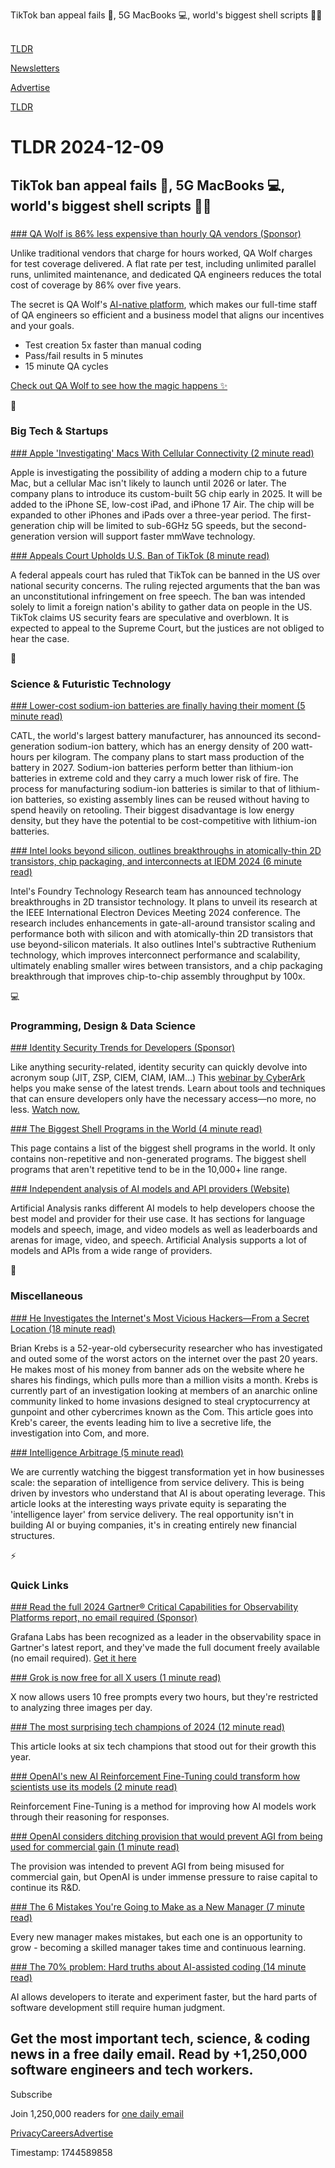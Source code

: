 TikTok ban appeal fails 📱, 5G MacBooks 💻, world's biggest shell scripts 👨‍💻   

[TLDR](/)

[Newsletters](/newsletters)

[Advertise](https://advertise.tldr.tech/)

[TLDR](/)

# TLDR 2024-12-09

## TikTok ban appeal fails 📱, 5G MacBooks 💻, world's biggest shell scripts 👨‍💻

### 

[### QA Wolf is 86% less expensive than hourly QA vendors (Sponsor)](https://www.qawolf.com/?utm_campaign=QAWolfVsOutsourcing12092024&amp;utm_source=tldr&amp;utm_medium=newsletter)

Unlike traditional vendors that charge for hours worked, QA Wolf charges for test coverage delivered. A flat rate per test, including unlimited parallel runs, unlimited maintenance, and dedicated QA engineers reduces the total cost of coverage by 86% over five years.

The secret is QA Wolf's [AI-native platform](https://www.qawolf.com/ai?utm_campaign=QAWolfVsOutsourcing12092024&utm_source=tldr&utm_medium=newsletter), which makes our full-time staff of QA engineers so efficient and a business model that aligns our incentives and your goals.

* Test creation 5x faster than manual coding
* Pass/fail results in 5 minutes
* 15 minute QA cycles

[Check out QA Wolf to see how the magic happens ✨](https://www.qawolf.com/?utm_campaign=QAWolfVsOutsourcing12092024&utm_source=tldr&utm_medium=newsletter)

📱

### Big Tech & Startups

[### Apple 'Investigating' Macs With Cellular Connectivity (2 minute read)](https://www.macrumors.com/2024/12/06/apple-cellular-mac-custom-modem/?utm_source=tldrnewsletter)

Apple is investigating the possibility of adding a modern chip to a future Mac, but a cellular Mac isn't likely to launch until 2026 or later. The company plans to introduce its custom-built 5G chip early in 2025. It will be added to the iPhone SE, low-cost iPad, and iPhone 17 Air. The chip will be expanded to other iPhones and iPads over a three-year period. The first-generation chip will be limited to sub-6GHz 5G speeds, but the second-generation version will support faster mmWave technology.

[### Appeals Court Upholds U.S. Ban of TikTok (8 minute read)](https://www.wsj.com/politics/policy/tik-tok-congress-ban-court-ruling-1f0d6837?st=X7jsrY&reflink=desktopwebshare_permalink&utm_source=tldrnewsletter)

A federal appeals court has ruled that TikTok can be banned in the US over national security concerns. The ruling rejected arguments that the ban was an unconstitutional infringement on free speech. The ban was intended solely to limit a foreign nation's ability to gather data on people in the US. TikTok claims US security fears are speculative and overblown. It is expected to appeal to the Supreme Court, but the justices are not obliged to hear the case.

🚀

### Science & Futuristic Technology

[### Lower-cost sodium-ion batteries are finally having their moment (5 minute read)](https://arstechnica.com/cars/2024/12/lower-cost-sodium-ion-batteries-are-finally-having-their-moment/?utm_source=tldrnewsletter)

CATL, the world's largest battery manufacturer, has announced its second-generation sodium-ion battery, which has an energy density of 200 watt-hours per kilogram. The company plans to start mass production of the battery in 2027. Sodium-ion batteries perform better than lithium-ion batteries in extreme cold and they carry a much lower risk of fire. The process for manufacturing sodium-ion batteries is similar to that of lithium-ion batteries, so existing assembly lines can be reused without having to spend heavily on retooling. Their biggest disadvantage is low energy density, but they have the potential to be cost-competitive with lithium-ion batteries.

[### Intel looks beyond silicon, outlines breakthroughs in atomically-thin 2D transistors, chip packaging, and interconnects at IEDM 2024 (6 minute read)](https://www.tomshardware.com/pc-components/cpus/intel-looks-beyond-silicon-outlines-breakthroughs-in-atomically-thin-2d-transistors-chip-packaging-and-interconnects-at-iedm-2024?utm_source=tldrnewsletter)

Intel's Foundry Technology Research team has announced technology breakthroughs in 2D transistor technology. It plans to unveil its research at the IEEE International Electron Devices Meeting 2024 conference. The research includes enhancements in gate-all-around transistor scaling and performance both with silicon and with atomically-thin 2D transistors that use beyond-silicon materials. It also outlines Intel's subtractive Ruthenium technology, which improves interconnect performance and scalability, ultimately enabling smaller wires between transistors, and a chip packaging breakthrough that improves chip-to-chip assembly throughput by 100x.

💻

### Programming, Design & Data Science

[### Identity Security Trends for Developers (Sponsor)](https://www.cyberark.com/resources/webinars/making-sense-of-developer-cloud-identity-security-trends?utm_source=tldr&amp;utm_medium=referral&amp;utm_content=wiz&amp;utm_campaign=securing_developers&amp;cq_plac=%7Bplacement%7D&amp;cq_net=%7Bnetwork%7D&amp;cq_plt=gp)

Like anything security-related, identity security can quickly devolve into acronym soup (JIT, ZSP, CIEM, CIAM, IAM…) This [webinar by CyberArk](https://www.cyberark.com/resources/webinars/making-sense-of-developer-cloud-identity-security-trends?utm_source=tldr&utm_medium=referral&utm_content=wiz&utm_campaign=securing_developers&cq_plac=%7Bplacement%7D&cq_net=%7Bnetwork%7D&cq_plt=gp) helps you make sense of the latest trends. Learn about tools and techniques that can ensure developers only have the necessary access—no more, no less. [Watch now.](https://www.cyberark.com/resources/webinars/making-sense-of-developer-cloud-identity-security-trends?utm_source=tldr&utm_medium=referral&utm_content=wiz&utm_campaign=securing_developers&cq_plac=%7Bplacement%7D&cq_net=%7Bnetwork%7D&cq_plt=gp)

[### The Biggest Shell Programs in the World (4 minute read)](https://github.com/oils-for-unix/oils/wiki/The-Biggest-Shell-Programs-in-the-World?utm_source=tldrnewsletter)

This page contains a list of the biggest shell programs in the world. It only contains non-repetitive and non-generated programs. The biggest shell programs that aren't repetitive tend to be in the 10,000+ line range.

[### Independent analysis of AI models and API providers (Website)](https://artificialanalysis.ai/?utm_source=tldrnewsletter)

Artificial Analysis ranks different AI models to help developers choose the best model and provider for their use case. It has sections for language models and speech, image, and video models as well as leaderboards and arenas for image, video, and speech. Artificial Analysis supports a lot of models and APIs from a wide range of providers.

🎁

### Miscellaneous

[### He Investigates the Internet's Most Vicious Hackers—From a Secret Location (18 minute read)](https://www.wsj.com/tech/cybersecurity/hacking-brian-krebs-snowflake-waifu-49b87fce?st=Eevajg&reflink=desktopwebshare_permalink&utm_source=tldrnewsletter)

Brian Krebs is a 52-year-old cybersecurity researcher who has investigated and outed some of the worst actors on the internet over the past 20 years. He makes most of his money from banner ads on the website where he shares his findings, which pulls more than a million visits a month. Krebs is currently part of an investigation looking at members of an anarchic online community linked to home invasions designed to steal cryptocurrency at gunpoint and other cybercrimes known as the Com. This article goes into Kreb's career, the events leading him to live a secretive life, the investigation into Com, and more.

[### Intelligence Arbitrage (5 minute read)](https://sdan.io/blog/intelligence-arbitrage?utm_source=tldrnewsletter)

We are currently watching the biggest transformation yet in how businesses scale: the separation of intelligence from service delivery. This is being driven by investors who understand that AI is about operating leverage. This article looks at the interesting ways private equity is separating the 'intelligence layer' from service delivery. The real opportunity isn't in building AI or buying companies, it's in creating entirely new financial structures.

⚡

### Quick Links

[### Read the full 2024 Gartner® Critical Capabilities for Observability Platforms report, no email required (Sponsor)](https://grafana.com/blog/2024/08/20/grafana-labs-recognized-as-a-leader-in-the-observability-space/?src=tldr&amp;camp=gartner&amp;mdm=newsletter&amp;utm_source=tldrnewsletter)

Grafana Labs has been recognized as a leader in the observability space in Gartner's latest report, and they've made the full document freely available (no email required). [Get it here](https://grafana.com/blog/2024/08/20/grafana-labs-recognized-as-a-leader-in-the-observability-space/?src=tldr&camp=gartner&mdm=newsletter)

[### Grok is now free for all X users (1 minute read)](https://techcrunch.com/2024/12/06/2927301/?utm_source=tldrnewsletter)

X now allows users 10 free prompts every two hours, but they're restricted to analyzing three images per day.

[### The most surprising tech champions of 2024 (12 minute read)](https://restofworld.org/2024/unexpected-global-tech-winners-of-2024/?utm_source=tldrnewsletter)

This article looks at six tech champions that stood out for their growth this year.

[### OpenAI's new AI Reinforcement Fine-Tuning could transform how scientists use its models (2 minute read)](https://www.techradar.com/computing/artificial-intelligence/openais-new-ai-reinforcement-fine-tuning-could-transform-how-scientists-use-its-models?utm_source=tldrnewsletter)

Reinforcement Fine-Tuning is a method for improving how AI models work through their reasoning for responses.

[### OpenAI considers ditching provision that would prevent AGI from being used for commercial gain (1 minute read)](https://techcrunch.com/2024/12/06/openai-considers-ditching-provision-that-would-prevent-agi-from-being-used-for-commercial-gain/?utm_source=tldrnewsletter)

The provision was intended to prevent AGI from being misused for commercial gain, but OpenAI is under immense pressure to raise capital to continue its R&D.

[### The 6 Mistakes You're Going to Make as a New Manager (7 minute read)](https://terriblesoftware.org/2024/12/04/the-6-mistakes-youre-going-to-make-as-a-new-manager/?utm_source=tldrnewsletter)

Every new manager makes mistakes, but each one is an opportunity to grow - becoming a skilled manager takes time and continuous learning.

[### The 70% problem: Hard truths about AI-assisted coding (14 minute read)](https://addyo.substack.com/p/the-70-problem-hard-truths-about?utm_source=tldrnewsletter)

AI allows developers to iterate and experiment faster, but the hard parts of software development still require human judgment.

## Get the most important tech, science, & coding news in a free daily email. Read by +1,250,000 software engineers and tech workers.

Subscribe

Join 1,250,000 readers for [one daily email](/api/latest/tech)

[Privacy](/privacy)[Careers](https://jobs.ashbyhq.com/tldr.tech)[Advertise](/tech/advertise)

Timestamp: 1744589858